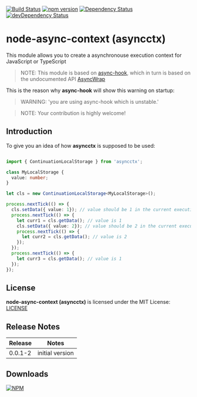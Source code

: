 [![Build Status](https://api.travis-ci.org/gms1/node-async-context.svg?branch=master)](https://travis-ci.org/gms1/node-async-context)
[![npm version](https://badge.fury.io/js/asyncctx.svg)](https://badge.fury.io/js/asyncctx)
[![Dependency Status](https://david-dm.org/gms1/node-async-context.svg)](https://david-dm.org/gms1/node-async-context)
[![devDependency Status](https://david-dm.org/gms1/node-async-context/dev-status.svg)](https://david-dm.org/gms1/node-async-context#info=devDependencies)

# node-async-context (asyncctx)
This module allows you to create a asynchronouse execution context for JavaScript or TypeScript

> NOTE: This module is based on [async-hook](https://github.com/AndreasMadsen/async-hook), which in turn is based 
on the undocumented API [AsyncWrap](https://github.com/nodejs/diagnostics/blob/master/tracing/AsyncWrap/README.md)

This is the reason why **async-hook** will show this warning on startup:

> WARNING: 'you are using async-hook which is unstable.'

> NOTE: Your contribution is highly welcome!

## Introduction

To give you an idea of how **asyncctx** is supposed to be used:
 

```TypeScript

import { ContinuationLocalStorage } from 'asyncctx';

class MyLocalStorage {
  value: number;
}

let cls = new ContinuationLocalStorage<MyLocalStorage>();

process.nextTick(() => {
  cls.setData({ value: 1}); // value should be 1 in the current execution context and below
  process.nextTick(() => {
    let curr1 = cls.getData(); // value is 1
    cls.setData({ value: 2}); // value should be 2 in the current execution context and below
    process.nextTick(() => {
      let curr2 = cls.getData(); // value is 2
    });
  });
  process.nextTick(() => {
    let curr3 = cls.getData(); // value is 1
  });
});
```

## License

**node-async-context (asyncctx)** is licensed under the MIT License:
[LICENSE](./LICENSE)

## Release Notes

| Release   | Notes                                                                                                                            |
|-----------|----------------------------------------------------------------------------------------------------------------------------------|
| 0.0.1-2   | initial version                                                                                                                  |


## Downloads

[![NPM](https://nodei.co/npm/asyncctx.png?downloads=true&downloadRank=true&stars=true)](https://www.npmjs.com/package/asyncctx)
